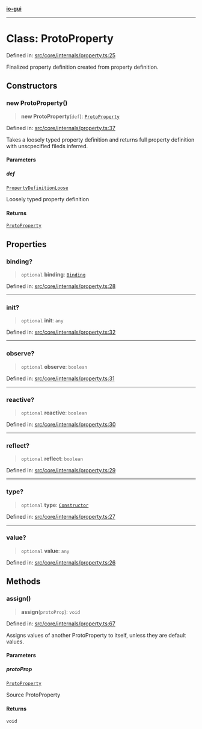[**io-gui**](../README.md)

***

# Class: ProtoProperty

Defined in: [src/core/internals/property.ts:25](https://github.com/io-gui/io/blob/main/src/core/internals/property.ts#L25)

Finalized property definition created from property definition.

## Constructors

### new ProtoProperty()

> **new ProtoProperty**(`def`): [`ProtoProperty`](ProtoProperty.md)

Defined in: [src/core/internals/property.ts:37](https://github.com/io-gui/io/blob/main/src/core/internals/property.ts#L37)

Takes a loosely typed property definition and returns full property definition with unscpecified fileds inferred.

#### Parameters

##### def

[`PropertyDefinitionLoose`](../type-aliases/PropertyDefinitionLoose.md)

Loosely typed property definition

#### Returns

[`ProtoProperty`](ProtoProperty.md)

## Properties

### binding?

> `optional` **binding**: [`Binding`](Binding.md)

Defined in: [src/core/internals/property.ts:28](https://github.com/io-gui/io/blob/main/src/core/internals/property.ts#L28)

***

### init?

> `optional` **init**: `any`

Defined in: [src/core/internals/property.ts:32](https://github.com/io-gui/io/blob/main/src/core/internals/property.ts#L32)

***

### observe?

> `optional` **observe**: `boolean`

Defined in: [src/core/internals/property.ts:31](https://github.com/io-gui/io/blob/main/src/core/internals/property.ts#L31)

***

### reactive?

> `optional` **reactive**: `boolean`

Defined in: [src/core/internals/property.ts:30](https://github.com/io-gui/io/blob/main/src/core/internals/property.ts#L30)

***

### reflect?

> `optional` **reflect**: `boolean`

Defined in: [src/core/internals/property.ts:29](https://github.com/io-gui/io/blob/main/src/core/internals/property.ts#L29)

***

### type?

> `optional` **type**: [`Constructor`](../type-aliases/Constructor.md)

Defined in: [src/core/internals/property.ts:27](https://github.com/io-gui/io/blob/main/src/core/internals/property.ts#L27)

***

### value?

> `optional` **value**: `any`

Defined in: [src/core/internals/property.ts:26](https://github.com/io-gui/io/blob/main/src/core/internals/property.ts#L26)

## Methods

### assign()

> **assign**(`protoProp`): `void`

Defined in: [src/core/internals/property.ts:67](https://github.com/io-gui/io/blob/main/src/core/internals/property.ts#L67)

Assigns values of another ProtoProperty to itself, unless they are default values.

#### Parameters

##### protoProp

[`ProtoProperty`](ProtoProperty.md)

Source ProtoProperty

#### Returns

`void`
